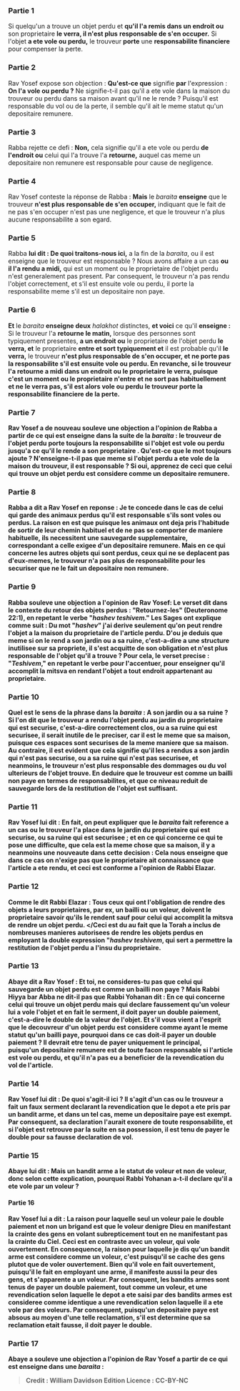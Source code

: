 
### Partie 1
Si quelqu'un a trouve un objet perdu et <b>qu'il l'a remis dans un endroit ou</b> son proprietaire <b>le verra, il n'est plus</b> <b>responsable de s'en occuper.</b> Si l'objet <b>a ete vole ou perdu,</b> le trouveur <b>porte</b> une <b>responsabilite financiere</b> pour compenser la perte.

### Partie 2
Rav Yosef expose son objection : <b>Qu'est-ce que</b> signifie <b>par</b> l'expression : <b>On l'a vole ou perdu ?</b> Ne signifie-t-il pas qu'il a ete vole dans la maison du trouveur ou perdu dans sa maison avant qu'il ne le rende ? Puisqu'il est responsable du vol ou de la perte, il semble qu'il ait le meme statut qu'un depositaire remunere.

### Partie 3
Rabba rejette ce defi : <b>Non,</b> cela signifie qu'il a ete vole ou perdu <b>de l'endroit ou</b> celui qui l'a trouve l'a <b>retourne,</b> auquel cas meme un depositaire non remunere est responsable pour cause de negligence.

### Partie 4
Rav Yosef conteste la réponse de Rabba : <b>Mais</b> le <i>baraita</i> <b>enseigne</b> que le trouveur <b>n'est plus</b> <b>responsable de s'en occuper,</b> indiquant que le fait de ne pas s'en occuper n'est pas une negligence, et que le trouveur n'a plus aucune responsabilite a son egard.

### Partie 5
Rabba <b>lui dit : De quoi traitons-nous ici,</b> a la fin de la <i>baraita</i>, ou il est enseigne que le trouveur est responsable ? Nous avons affaire a un cas <b>ou il l'a rendu a midi,</b> qui est un moment ou le proprietaire de l'objet perdu n'est generalement pas present. Par consequent, le trouveur n'a pas rendu l'objet correctement, et s'il est ensuite vole ou perdu, il porte la responsabilite meme s'il est un depositaire non paye.

### Partie 6
<b>Et</b> le <i>baraita</i> <b>enseigne deux</b> <i>halakhot</i> distinctes, <b>et voici</b> ce qu'il <b>enseigne : </b> Si le trouveur l'a <b>retourne le matin,</b> lorsque des personnes sont typiquement presentes, <b>a un endroit ou</b> le proprietaire de l'objet perdu <b>le verra, et</b> le proprietaire <b>entre et sort typiquement et</b> il est probable qu'il <b>le verra,</b> le trouveur <b>n'est plus <b>responsable de s'en occuper,</b> et ne porte pas la responsabilite s'il est ensuite vole ou perdu. En revanche, si le trouveur l'a <b>retourne a midi dans un endroit ou</b> le proprietaire <b>le verra, puisque</b> c'est un moment ou le proprietaire <b>n'entre et ne sort pas habituellement et ne le verra pas, s'il est</b> alors <b>vole ou perdu</b> le trouveur <b>porte</b> la <b>responsabilite financiere</b> de la perte.

### Partie 7
Rav Yosef a de nouveau <b>souleve une objection a</b> l'opinion de Rabba a partir de ce qui est enseigne dans la suite de la <i>baraita</i> : le trouveur de l'objet perdu <b>porte toujours la responsabilite</b> si l'objet est vole ou perdu <b>jusqu'a ce qu'il le rende a</b> son proprietaire <b>. Qu'est-ce que</b> le mot <b>toujours</b> ajoute ? <b>N'enseigne-t-il pas</b> que <b>meme</b> si l'objet perdu a ete vole <b>de</b> la <b>maison du trouveur,</b> il est responsable ? Si oui, <b>apprenez de</b> ceci que celui qui trouve un objet perdu <b>est</b> considere <b>comme un depositaire remunere.</b>

### Partie 8
Rabba <b>a dit a</b> Rav Yosef en reponse : <b>Je te concede dans</b> le cas de celui qui garde des <b>animaux</b> perdus qu'il est responsable s'ils sont voles ou perdus. La raison en est <b>que puisque</b> les animaux <b>ont</b> deja <b>pris</b> l'habitude de <b>sortir</b> de leur chemin habituel et de ne pas se comporter de maniere habituelle, <b>ils necessitent une sauvegarde supplementaire,</b> correspondant a celle exigee d'un depositaire remunere. Mais en ce qui concerne les autres objets qui sont perdus, ceux qui ne se deplacent pas d'eux-memes, le trouveur n'a pas plus de responsabilite pour les securiser que ne le fait un depositaire non remunere.

### Partie 9
<b>Rabba souleve une objection a</b> l'opinion de <b>Rav Yosef:</b> Le verset dit dans le contexte du retour des objets perdus : "Retournez-les" (Deuteronome 22:1), en repetant le verbe "<i>hashev teshivem</i>." Les Sages ont explique comme suit : Du mot <b>"<i>hashev</i>" j'ai</b> derive <b>seulement</b> qu'on peut rendre l'objet <b>a la maison</b> du proprietaire de l'article perdu. <b>D'ou</b> je deduis que meme si on le rend <b>a son jardin ou a sa ruine,</b> c'est-a-dire a une structure inutilisee sur sa propriete, il s'est acquitte de son obligation et n'est plus responsable de l'objet qu'il a trouve ? Pour cela, <b>le verset precise : "<i>Teshivem</i>,"</b> en repetant le verbe pour l'accentuer, pour enseigner qu'il accomplit la mitsva en rendant l'objet <b>a tout endroit</b> appartenant au proprietaire.

### Partie 10
<b>Quel est le sens de la phrase dans la <i>baraita</i> : <b>A son jardin ou a sa ruine ? Si l'on dit</b> que le trouveur a rendu l'objet perdu <b>au</b> jardin</b> du proprietaire <b>qui est securise,</b> c'est-a-dire correctement clos, <b>ou a sa ruine qui est securisee,</b> il serait inutile de le preciser, car il <b>est</b> le meme que <b>sa maison,</b> puisque ces espaces sont securises de la meme maniere que sa maison. <b>Au contraire,</b> il est <b>evident</b> que cela signifie qu'il les a rendus <b>a son jardin qui n'est pas securise, ou a sa ruine qui n'est pas securisee,</b> et neanmoins, le trouveur n'est plus responsable des dommages ou du vol ulterieurs de l'objet trouve. <b>En deduire</b> que le trouveur <b>est comme un bailli non paye</b> en termes de responsabilites, et que ce niveau reduit de sauvegarde lors de la restitution de l'objet est suffisant.

### Partie 11
Rav Yosef lui <b>dit : En fait,</b> on peut expliquer que le <i>baraita</i> fait reference a un cas ou le trouveur l'a place <b>dans</b> le <b>jardin du proprietaire qui est securise, ou sa ruine qui est securisee ; et</b> en ce qui concerne ce qui te pose une <b>difficulte,</b> que cela <b>est</b> la meme chose que <b>sa maison,</b> il y a neanmoins une nouveaute dans cette decision : <b>Cela nous enseigne que</b> dans ce cas <b>on n'exige pas que le proprietaire ait connaissance</b> que l'article a ete rendu, et ceci est <b>conforme</b> a l'opinion <b>de Rabbi Elazar.</b>

### Partie 12
<b>Comme le dit Rabbi Elazar : Tous</b> ceux qui ont l'obligation de rendre des objets a leurs proprietaires, par ex, un bailli ou un voleur, <b>doivent</b> le <b>proprietaire</b> savoir qu'ils le rendent <b>sauf</b> pour celui qui accomplit la mitsva de <b>rendre un objet perdu. </Ceci est du au fait que la Torah a inclus de nombreuses manieres autorisees de <b>rendre</b> les objets perdus en employant la double expression "<i>hashev teshivem</i>, qui sert a permettre la restitution de l'objet perdu a l'insu du proprietaire.

### Partie 13
<b>Abaye dit a Rav Yosef : Et toi, ne consideres-tu pas que celui qui sauvegarde un objet perdu est comme un bailli non paye ? Mais Rabbi Hiyya bar Abba ne dit-il pas</b> que <b>Rabbi Yohanan dit :</b> En ce qui concerne celui qui trouve <b>un objet perdu</b> mais qui <b>declare faussement</b> qu'un <b>voleur</b> lui a vole l'objet et en fait le serment, il doit <b>payer un double paiement,</b> c'est-a-dire le double de la valeur de l'objet. <b>Et s'il vous vient a l'esprit</b> que le decouvreur d'un objet perdu <b>est</b> considere comme ayant le meme statut qu'un <b>bailli paye, pourquoi</b> dans ce cas doit-il <b>payer un double paiement ? Il</b> devrait <b>etre tenu de payer</b> uniquement <b>le principal,</b> puisqu'un depositaire remunere est de toute facon responsable si l'article est vole ou perdu, et qu'il n'a pas eu a beneficier de la revendication du vol de l'article.

### Partie 14
Rav Yosef <b>lui dit : De quoi s'agit-il ici ? </b> Il s'agit d'un cas <b>ou</b> le trouveur a fait un faux serment <b>declarant la revendication</b> que le depot a ete pris par <b>un bandit arme,</b> et dans un tel cas, meme un depositaire paye est exempt. Par consequent, sa declaration l'aurait exonere de toute responsabilite, et si l'objet est retrouve par la suite en sa possession, il est tenu de payer le double pour sa fausse declaration de vol.

### Partie 15
Abaye <b>lui dit :</b> Mais <b>un bandit arme</b> a le statut de <b>voleur</b> et non de voleur, donc selon cette explication, pourquoi Rabbi Yohanan a-t-il declare qu'il a ete vole par un voleur ?

#### Partie 16
Rav Yosef <b>lui a dit :</b> La raison pour laquelle seul un voleur paie le double paiement et non un brigand est que le voleur denigre Dieu en manifestant la crainte des gens en volant subrepticement tout en ne manifestant pas la crainte du Ciel. Ceci est en contraste avec un voleur, qui vole ouvertement. En consequence, la raison pour laquelle <b>je dis qu'un bandit arme est</b> considere comme <b>un voleur,</b> c'est <b>puisqu'il se cache des gens</b> plutot que de voler ouvertement. Bien qu'il vole en fait ouvertement, puisqu'il le fait en employant une arme, il manifeste aussi la peur des gens, et s'apparente a un voleur. Par consequent, les bandits armes sont tenus de payer un double paiement, tout comme un voleur, et une revendication selon laquelle le depot a ete saisi par des bandits armes est consideree comme identique a une revendication selon laquelle il a ete vole par des voleurs. Par consequent, puisqu'un depositaire paye est absous au moyen d'une telle reclamation, s'il est determine que sa reclamation etait fausse, il doit payer le double.

### Partie 17
Abaye <b>a souleve une objection a</b> l'opinion de Rav Yosef a partir de ce qui est enseigne dans une <i>baraita</i> :

>Credit : William Davidson Edition
>Licence : CC-BY-NC